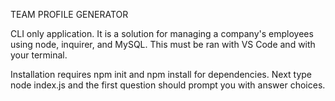 TEAM PROFILE GENERATOR

CLI only application. It is a solution for managing a company's employees using node, inquirer, and MySQL. This must be ran with VS Code and with your terminal.

Installation requires npm init and npm install for dependencies. Next type node index.js and the first question should prompt you with answer choices.

